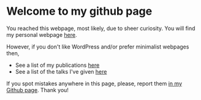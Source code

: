 # Welcome to my github page

You reached this webpage, most likely, due to sheer curiosity. You will find my personal webpage [here](https://cqllab.upc.edu/people/lalemany/).

However, if you don't like WordPress and/or prefer minimalist webpages then,
- See a list of my publications [here](publications.html)
- See a list of the talks I've given [here](talks.html)

If you spot mistakes anywhere in this page, please, report them [in my Github page](https://github.com/lluisalemanypuig/lluisalemanypuig.github.io/issues). Thank you!

